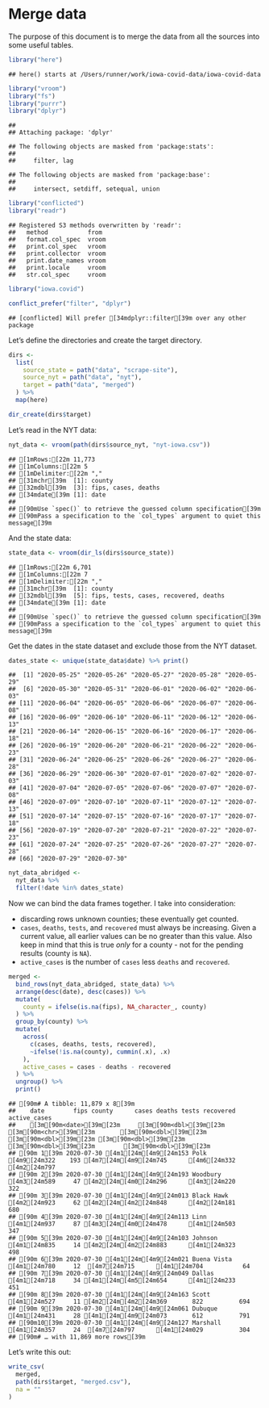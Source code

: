 Merge data
================

The purpose of this document is to merge the data from all the sources
into some useful tables.

``` r
library("here")
```

    ## here() starts at /Users/runner/work/iowa-covid-data/iowa-covid-data

``` r
library("vroom")
library("fs")
library("purrr")
library("dplyr")
```

    ## 
    ## Attaching package: 'dplyr'

    ## The following objects are masked from 'package:stats':
    ## 
    ##     filter, lag

    ## The following objects are masked from 'package:base':
    ## 
    ##     intersect, setdiff, setequal, union

``` r
library("conflicted")
library("readr")
```

    ## Registered S3 methods overwritten by 'readr':
    ##   method           from 
    ##   format.col_spec  vroom
    ##   print.col_spec   vroom
    ##   print.collector  vroom
    ##   print.date_names vroom
    ##   print.locale     vroom
    ##   str.col_spec     vroom

``` r
library("iowa.covid")

conflict_prefer("filter", "dplyr")
```

    ## [conflicted] Will prefer [34mdplyr::filter[39m over any other package

Let’s define the directories and create the target directory.

``` r
dirs <- 
  list(
    source_state = path("data", "scrape-site"),
    source_nyt = path("data", "nyt"),
    target = path("data", "merged")  
  ) %>%
  map(here)

dir_create(dirs$target)
```

Let’s read in the NYT data:

``` r
nyt_data <- vroom(path(dirs$source_nyt, "nyt-iowa.csv"))
```

    ## [1mRows:[22m 11,773
    ## [1mColumns:[22m 5
    ## [1mDelimiter:[22m ","
    ## [31mchr[39m  [1]: county
    ## [32mdbl[39m  [3]: fips, cases, deaths
    ## [34mdate[39m [1]: date
    ## 
    ## [90mUse `spec()` to retrieve the guessed column specification[39m
    ## [90mPass a specification to the `col_types` argument to quiet this message[39m

And the state data:

``` r
state_data <- vroom(dir_ls(dirs$source_state))
```

    ## [1mRows:[22m 6,701
    ## [1mColumns:[22m 7
    ## [1mDelimiter:[22m ","
    ## [31mchr[39m  [1]: county
    ## [32mdbl[39m  [5]: fips, tests, cases, recovered, deaths
    ## [34mdate[39m [1]: date
    ## 
    ## [90mUse `spec()` to retrieve the guessed column specification[39m
    ## [90mPass a specification to the `col_types` argument to quiet this message[39m

Get the dates in the state dataset and exclude those from the NYT
dataset.

``` r
dates_state <- unique(state_data$date) %>% print() 
```

    ##  [1] "2020-05-25" "2020-05-26" "2020-05-27" "2020-05-28" "2020-05-29"
    ##  [6] "2020-05-30" "2020-05-31" "2020-06-01" "2020-06-02" "2020-06-03"
    ## [11] "2020-06-04" "2020-06-05" "2020-06-06" "2020-06-07" "2020-06-08"
    ## [16] "2020-06-09" "2020-06-10" "2020-06-11" "2020-06-12" "2020-06-13"
    ## [21] "2020-06-14" "2020-06-15" "2020-06-16" "2020-06-17" "2020-06-18"
    ## [26] "2020-06-19" "2020-06-20" "2020-06-21" "2020-06-22" "2020-06-23"
    ## [31] "2020-06-24" "2020-06-25" "2020-06-26" "2020-06-27" "2020-06-28"
    ## [36] "2020-06-29" "2020-06-30" "2020-07-01" "2020-07-02" "2020-07-03"
    ## [41] "2020-07-04" "2020-07-05" "2020-07-06" "2020-07-07" "2020-07-08"
    ## [46] "2020-07-09" "2020-07-10" "2020-07-11" "2020-07-12" "2020-07-13"
    ## [51] "2020-07-14" "2020-07-15" "2020-07-16" "2020-07-17" "2020-07-18"
    ## [56] "2020-07-19" "2020-07-20" "2020-07-21" "2020-07-22" "2020-07-23"
    ## [61] "2020-07-24" "2020-07-25" "2020-07-26" "2020-07-27" "2020-07-28"
    ## [66] "2020-07-29" "2020-07-30"

``` r
nyt_data_abridged <- 
  nyt_data %>%
  filter(!date %in% dates_state)
```

Now we can bind the data frames together. I take into consideration:

  - discarding rows unknown counties; these eventually get counted.
  - `cases`, `deaths`, `tests`, and `recovered` must always be
    increasing. Given a current value, all earlier values can be no
    greater than this value. Also keep in mind that this is true *only*
    for a county - not for the pending results (county is `NA`).
  - `active_cases` is the number of `cases` less `deaths` and
    `recovered`.

<!-- end list -->

``` r
merged <- 
  bind_rows(nyt_data_abridged, state_data) %>%
  arrange(desc(date), desc(cases)) %>%
  mutate(
    county = ifelse(is.na(fips), NA_character_, county)
  ) %>%
  group_by(county) %>%
  mutate(
    across(
      c(cases, deaths, tests, recovered),
      ~ifelse(!is.na(county), cummin(.x), .x)
    ),
    active_cases = cases - deaths - recovered
  ) %>%
  ungroup() %>%
  print()
```

    ## [90m# A tibble: 11,879 x 8[39m
    ##    date        fips county      cases deaths tests recovered active_cases
    ##    [3m[90m<date>[39m[23m     [3m[90m<dbl>[39m[23m [3m[90m<chr>[39m[23m       [3m[90m<dbl>[39m[23m  [3m[90m<dbl>[39m[23m [3m[90m<dbl>[39m[23m     [3m[90m<dbl>[39m[23m        [3m[90m<dbl>[39m[23m
    ## [90m 1[39m 2020-07-30 [4m1[24m[4m9[24m153 Polk         [4m9[24m322    193 [4m7[24m[4m9[24m745      [4m6[24m332         [4m2[24m797
    ## [90m 2[39m 2020-07-30 [4m1[24m[4m9[24m193 Woodbury     [4m3[24m589     47 [4m2[24m[4m0[24m296      [4m3[24m220          322
    ## [90m 3[39m 2020-07-30 [4m1[24m[4m9[24m013 Black Hawk   [4m2[24m923     62 [4m2[24m[4m2[24m848      [4m2[24m181          680
    ## [90m 4[39m 2020-07-30 [4m1[24m[4m9[24m113 Linn         [4m1[24m937     87 [4m3[24m[4m0[24m478      [4m1[24m503          347
    ## [90m 5[39m 2020-07-30 [4m1[24m[4m9[24m103 Johnson      [4m1[24m835     14 [4m2[24m[4m2[24m883      [4m1[24m323          498
    ## [90m 6[39m 2020-07-30 [4m1[24m[4m9[24m021 Buena Vista  [4m1[24m780     12  [4m7[24m715      [4m1[24m704           64
    ## [90m 7[39m 2020-07-30 [4m1[24m[4m9[24m049 Dallas       [4m1[24m718     34 [4m1[24m[4m5[24m654      [4m1[24m233          451
    ## [90m 8[39m 2020-07-30 [4m1[24m[4m9[24m163 Scott        [4m1[24m527     11 [4m2[24m[4m2[24m369       822          694
    ## [90m 9[39m 2020-07-30 [4m1[24m[4m9[24m061 Dubuque      [4m1[24m431     28 [4m1[24m[4m9[24m073       612          791
    ## [90m10[39m 2020-07-30 [4m1[24m[4m9[24m127 Marshall     [4m1[24m357     24  [4m7[24m797      [4m1[24m029          304
    ## [90m# … with 11,869 more rows[39m

Let’s write this out:

``` r
write_csv(
  merged,
  path(dirs$target, "merged.csv"),
  na = ""
)
```
